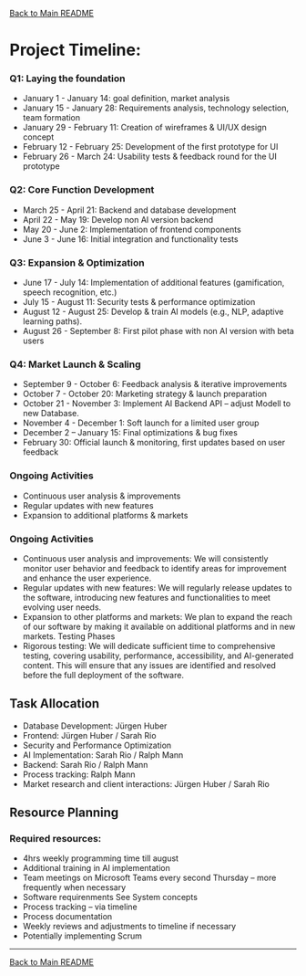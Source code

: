[Back to Main README](../README.md)

# Project Timeline: 
### Q1: Laying the foundation
*	January 1 - January 14: goal definition, market analysis
*	January 15 - January 28: Requirements analysis, technology selection, team formation
*	January 29 - February 11: Creation of wireframes & UI/UX design concept
*	February 12 - February 25: Development of the first prototype for UI
*	February 26 - March 24: Usability tests & feedback round for the UI prototype
### Q2: Core Function Development
*	March 25 - April 21: Backend and database development
*	April 22 - May 19: Develop non AI version backend
*	May 20 - June 2: Implementation of frontend components
*	June 3 - June 16: Initial integration and functionality tests
### Q3: Expansion & Optimization
*	June 17 - July 14: Implementation of additional features (gamification, speech recognition, etc.)
*	July 15 - August 11: Security tests & performance optimization
*	August 12 - August 25: Develop & train AI models (e.g., NLP, adaptive learning paths).
*	August 26 - September 8: First pilot phase with non AI version with beta users
### Q4: Market Launch & Scaling
*	September 9 - October 6: Feedback analysis & iterative improvements
*	October 7 - October 20: Marketing strategy & launch preparation
*	October 21 - November 3: Implement AI Backend API – adjust Modell to new Database.
*	November 4 - December 1: Soft launch for a limited user group
*	December 2 – January 15: Final optimizations & bug fixes
*	February 30: Official launch & monitoring, first updates based on user feedback
  
### Ongoing Activities
*	Continuous user analysis & improvements
*	Regular updates with new features
*	Expansion to additional platforms & markets

### Ongoing Activities
*	Continuous user analysis and improvements: We will consistently monitor user behavior and feedback to identify areas for improvement and enhance the user experience.
*	Regular updates with new features: We will regularly release updates to the software, introducing new features and functionalities to meet evolving user needs.
*	Expansion to other platforms and markets: We plan to expand the reach of our software by making it available on additional platforms and in new markets.
Testing Phases
*	Rigorous testing: We will dedicate sufficient time to comprehensive testing, covering usability, performance, accessibility, and AI-generated content. This will ensure that any issues are identified and resolved before the full deployment of the software.
    
## Task Allocation
*	Database Development: Jürgen Huber
*	Frontend: Jürgen Huber / Sarah Rio
*	Security and Performance Optimization
*	AI Implementation: Sarah Rio / Ralph Mann
*	Backend: Sarah Rio / Ralph Mann
*	Process tracking: Ralph Mann
*	Market research and client interactions: Jürgen Huber / Sarah Rio
  
## Resource Planning
###	Required resources:
*	4hrs weekly programming time till august
*	Additional training in AI implementation
*	Team meetings on Microsoft Teams every second Thursday – more frequently when necessary
* Software requirenments	See System concepts
*	Process tracking – via timeline
*	Process documentation
*	Weekly reviews and adjustments to timeline if necessary
*	Potentially implementing Scrum

---

[Back to Main README](../README.md)
